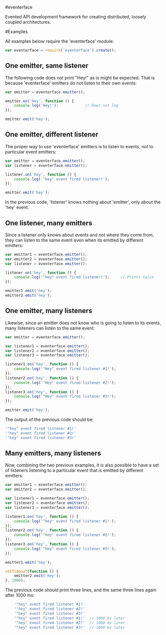 #eventerface

Evented API development framework for creating distributed, loosely coupled architectures.

#Examples


All examples below require the 'eventerface' module:

``` js
var eventerface = require('eventerface').create();
```


## One emitter, same listener

The following code does not print "Hey!" as is might be expected. That is because 'eventerface' emitters do not listen to their own events:

``` js
var emitter = eventerface.emitter();

emitter.on('hey', function () {
    console.log('Hey!');            // Does not log
});

emitter.emit('hey');
```


## One emitter, different listener

The proper way to use 'eventerface' emitters is to listen to events, not to particular event emitters:

``` js
var emitter = eventerface.emitter();
var listener = eventerface.emitter();

listener.on('hey', function () {
    console.log('"hey" event fired listener!');
});

emitter.emit('hey');
```

In the previous code, 'listener' knows nothing about 'emitter', only about the 'hey' event.


## One listener, many emitters

Since a listener only knows about events and not where they come from, they can listen to the same event even when its emitted by different emitters:

``` js
var emitter1 = eventerface.emitter();
var emitter2 = eventerface.emitter();
var listener = eventerface.emitter();

listener.on('hey', function () {
    console.log('"hey" event fired listener!');     // Prints twice
});

emitter1.emit('hey');
emitter2.emit('hey');
```

## One emitter, many listeners

Likewise, since an emitter does not know who is going to listen to its events, many listeners can listen to the same event:

``` js
var emitter = eventerface.emitter();

var listener1 = eventerface.emitter();
var listener2 = eventerface.emitter();
var listener3 = eventerface.emitter();

listener1.on('hey', function () {
    console.log('"Hey" event fired listener #1!');
});
listener2.on('hey', function () {
    console.log('"Hey" event fired listener #2!');
});
listener3.on('hey', function () {
    console.log('"Hey" event fired listener #3!');
});

emitter.emit('hey');
```

The output of the previous code should be:
``` js
'"hey" event fired listener #1!'
'"hey" event fired listener #2!'
'"hey" event fired listener #3!'
```

## Many emitters, many listeners

Now, combining the two previous examples, it is also possible to have a set of listeners listening to a particular event that is emitted by different emitters:

``` js
var emitter1 = eventerface.emitter();
var emitter2 = eventerface.emitter();

var listener1 = eventerface.emitter();
var listener2 = eventerface.emitter();
var listener3 = eventerface.emitter();

listener1.on('hey', function () {
    console.log('"hey" event fired listener #1!');
});
listener2.on('hey', function () {
    console.log('"hey" event fired listener #2!');
});
listener3.on('hey', function () {
    console.log('"hey" event fired listener #3!');
});

emitter1.emit('hey');

setTimeout(function () { 
    emitter2.emit('hey');
}, 1000);
```

The previous code should print three lines, and the same three lines again after 1000 ms: 
``` js
    '"hey" event fired listener #1!'
    '"hey" event fired listener #2!'
    '"hey" event fired listener #3!'
    '"hey" event fired listener #1!'  // 1000 ms later
    '"hey" event fired listener #2!'  // 1000 ms later
    '"hey" event fired listener #3!'  // 1000 ms later
```
